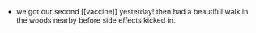 - we got our second [[vaccine]] yesterday! then had a beautiful walk in the woods nearby before side effects kicked in.